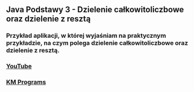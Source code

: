 ## Java Podstawy 3 - Dzielenie całkowitoliczbowe oraz dzielenie z resztą

### Przykład aplikacji, w której wyjaśniam na praktycznym przykładzie, na czym polega dzielenie całkowitoliczbowe oraz dzielenie z resztą.

### [YouTube](https://www.youtube.com/watch?v=MUnVwJSZNiQ&list=PLCXqHvi_kahx9v5AW0T65hWgYLeBsyAB4&index=3)
### [KM Programs](https://km-programs.pl/)